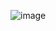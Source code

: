 ![image](https://github.com/rupeshkmrshah/signatureapp/assets/124813194/35cadf6c-1bbe-47d5-a73c-684110da5baf)
